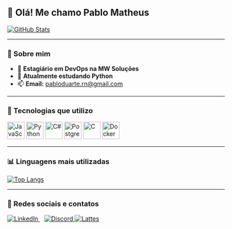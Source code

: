 ## 👋 Olá! Me chamo **Pablo Matheus**

[![GitHub Stats](https://github-readme-stats.vercel.app/api?username=Pablo-Duarte1&show_icons=true&title_color=00ffff&text_color=ffffff&icon_color=00ffff&bg_color=0d1117&border_color=30363d)](https://github.com/Pablo-Duarte1)

---

### 💼 Sobre mim

- 🔭 **Estagiário em DevOps na MW Soluções**
- 🌱 **Atualmente estudando Python**
- 📫 **Email:** [pabloduarte.rn@gmail.com](mailto:pabloduarte.rn@gmail.com)

---

### 🧠 Tecnologias que utilizo

<p align="left">
  <img src="https://cdn.jsdelivr.net/gh/devicons/devicon/icons/javascript/javascript-original.svg" alt="JavaScript" width="40" height="40"/>
  <img src="https://cdn.jsdelivr.net/gh/devicons/devicon/icons/python/python-original.svg" alt="Python" width="40" height="40"/>
  <img src="https://cdn.jsdelivr.net/gh/devicons/devicon/icons/csharp/csharp-original.svg" alt="C#" width="40" height="40"/>
  <img src="https://cdn.jsdelivr.net/gh/devicons/devicon/icons/postgresql/postgresql-original.svg" alt="PostgreSQL" width="40" height="40"/>
  <img src="https://cdn.jsdelivr.net/gh/devicons/devicon/icons/c/c-original.svg" alt="C" width="40" height="40"/>
  <img src="https://cdn.jsdelivr.net/gh/devicons/devicon/icons/docker/docker-original.svg" alt="Docker" width="40" height="40"/>
</p>

---

### 📊 Linguagens mais utilizadas

[![Top Langs](https://github-readme-stats.vercel.app/api/top-langs/?username=Pablo-Duarte1&hide=C&layout=compact&theme=tokyonight)](https://github.com/Pablo-Duarte1)

---

### 🔗 Redes sociais e contatos

<p>
  <a href="https://www.linkedin.com/in/pablo-matheus-20199b262/" target="_blank" rel="noopener noreferrer" style="margin-right:10px;">
    <img alt="LinkedIn" src="https://img.shields.io/badge/LinkedIn-0A66C2?style=for-the-badge&logo=linkedin&logoColor=white" />
  </a>
  <a href="https://discord.com/users/.head_." target="_blank" rel="noopener noreferrer">
    <img alt="Discord" src="https://img.shields.io/badge/Discord-5865F2?style=for-the-badge&logo=discord&logoColor=white" />
  </a>
  <a href="https://buscatextual.cnpq.br/buscatextual/visualizacv.do?metodo=apresentar&id=K1519781J7" target="_blank" rel="noopener noreferrer">
    <img alt="Lattes" src="https://img.shields.io/badge/Lattes-014C8A?style=for-the-badge&logo=lattes&logoColor=white" />
  </a>
</p>
